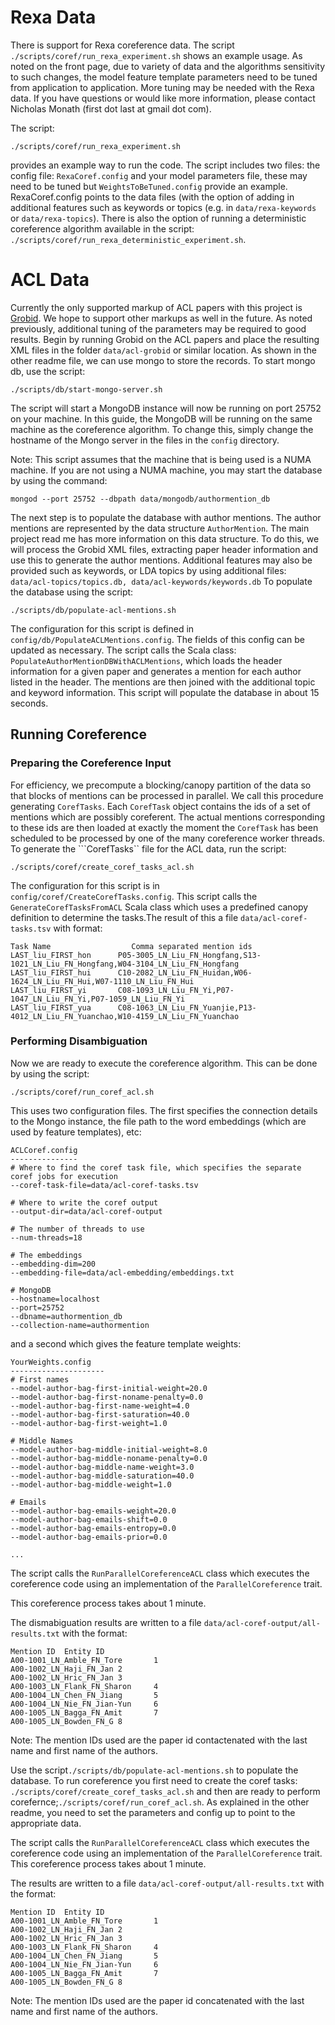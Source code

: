 # Rexa Data #

There is support for Rexa coreference data. The script ```./scripts/coref/run_rexa_experiment.sh``` shows an example usage. As noted on the front page, due to variety of data and the algorithms sensitivity to such changes, the model feature template parameters need to be tuned from application to application.  More tuning may be needed with the Rexa data. If you have questions or would like more information, please contact Nicholas Monath (first dot last at gmail dot com). 

The script:

```
./scripts/coref/run_rexa_experiment.sh
``` 

provides an example way to run the code. The script includes two files: the config file: ```RexaCoref.config``` and your model parameters file, these may need to be tuned but ```WeightsToBeTuned.config``` provide an example. RexaCoref.config points to the data files (with the option of adding in additional features such as keywords or topics (e.g. in ```data/rexa-keywords``` or ```data/rexa-topics```). There is also the option of running a deterministic coreference algorithm available in the script: ```./scripts/coref/run_rexa_deterministic_experiment.sh```.


# ACL Data #

Currently the only supported markup of ACL papers with this project is [Grobid](https://github.com/kermitt2/grobid). We hope to support other markups as well in the future. As noted previously, additional tuning of the parameters may be required to good results. Begin by running Grobid on the ACL papers and place the resulting XML files in the folder ```data/acl-grobid``` or similar location. As shown in the other readme file, we can use mongo to store the records. To start mongo db, use the script:  

```
./scripts/db/start-mongo-server.sh
```

The script will start a MongoDB instance will now be running on port 25752 on your machine. In this guide, the MongoDB will be running on the same machine as the coreference algorithm. To change this, simply change the hostname of the Mongo server in the files in the ```config``` directory. 

Note: This script assumes that the machine that is being used is a NUMA machine. If you are not using a NUMA machine, you may start the database by using the command: 

```
mongod --port 25752 --dbpath data/mongodb/authormention_db
```

The next step is to populate the database with author mentions. The author mentions are represented by the data structure ```AuthorMention```. The main project read me has more information on this data structure. To do this, we will process the Grobid XML files, extracting paper header information and use this to generate the author mentions. Additional features may also be provided such as keywords, or LDA topics by using additional files: ```data/acl-topics/topics.db, data/acl-keywords/keywords.db``` To populate the database using the script:

```
./scripts/db/populate-acl-mentions.sh
```

The configuration for this script is defined in ```config/db/PopulateACLMentions.config```. The fields of this config can be updated as necessary. The script calls the Scala class: ```PopulateAuthorMentionDBWithACLMentions```, which loads the header information for a given paper and generates a mention for each author listed in the header. The mentions are then joined with the additional topic and keyword information. This script will populate the database in about 15 seconds. 

## Running Coreference ##

### Preparing the Coreference Input ###

For efficiency, we precompute a blocking/canopy partition of the data so that blocks of mentions can be processed in parallel. We call this procedure generating ```CorefTasks```.  Each ```CorefTask``` object contains the ids of a set of mentions which are possibly coreferent. The actual mentions corresponding to these ids are then loaded at exactly the moment the ```CorefTask``` has been scheduled to be processed by one of the many coreference worker threads. To generate the ```CorefTasks`` file for the ACL data, run the script: 
  
```
./scripts/coref/create_coref_tasks_acl.sh 
```

The configuration for this script is in ```config/coref/CreateCorefTasks.config```. This script calls the ```GenerateCorefTasksFromACL``` Scala class which uses a predefined canopy definition to determine the tasks.The result of this a file ```data/acl-coref-tasks.tsv``` with format: 

```
Task Name                  Comma separated mention ids
LAST_liu_FIRST_hon      P05-3005_LN_Liu_FN_Hongfang,S13-1021_LN_Liu_FN_Hongfang,W04-3104_LN_Liu_FN_Hongfang
LAST_liu_FIRST_hui      C10-2082_LN_Liu_FN_Huidan,W06-1624_LN_Liu_FN_Hui,W07-1110_LN_Liu_FN_Hui
LAST_liu_FIRST_yi       C08-1093_LN_Liu_FN_Yi,P07-1047_LN_Liu_FN_Yi,P07-1059_LN_Liu_FN_Yi
LAST_liu_FIRST_yua      C08-1063_LN_Liu_FN_Yuanjie,P13-4012_LN_Liu_FN_Yuanchao,W10-4159_LN_Liu_FN_Yuanchao
```

### Performing Disambiguation ###

Now we are ready to execute the coreference algorithm. This can be done by using the script:
 
```
./scripts/coref/run_coref_acl.sh
```

This uses two configuration files. The first specifies the connection details to the Mongo instance, the file path to the word embeddings (which are used by feature templates), etc:

```
ACLCoref.config
---------------
# Where to find the coref task file, which specifies the separate coref jobs for execution
--coref-task-file=data/acl-coref-tasks.tsv

# Where to write the coref output
--output-dir=data/acl-coref-output

# The number of threads to use
--num-threads=18

# The embeddings
--embedding-dim=200
--embedding-file=data/acl-embedding/embeddings.txt

# MongoDB
--hostname=localhost
--port=25752
--dbname=authormention_db
--collection-name=authormention
```

and a second which gives the feature template weights:

```
YourWeights.config
---------------------
# First names
--model-author-bag-first-initial-weight=20.0
--model-author-bag-first-noname-penalty=0.0
--model-author-bag-first-name-weight=4.0
--model-author-bag-first-saturation=40.0
--model-author-bag-first-weight=1.0

# Middle Names
--model-author-bag-middle-initial-weight=8.0
--model-author-bag-middle-noname-penalty=0.0
--model-author-bag-middle-name-weight=3.0
--model-author-bag-middle-saturation=40.0
--model-author-bag-middle-weight=1.0

# Emails
--model-author-bag-emails-weight=20.0
--model-author-bag-emails-shift=0.0
--model-author-bag-emails-entropy=0.0
--model-author-bag-emails-prior=0.0

...
```

The script calls the ```RunParallelCoreferenceACL``` class which executes the coreference code using an implementation of the ```ParallelCoreference``` trait. 

This coreference process takes about 1 minute.

The dismabiguation results are written to a file ```data/acl-coref-output/all-results.txt``` with the format:

```
Mention ID  Entity ID
A00-1001_LN_Amble_FN_Tore       1
A00-1002_LN_Haji_FN_Jan 2
A00-1002_LN_Hric_FN_Jan 3
A00-1003_LN_Flank_FN_Sharon     4
A00-1004_LN_Chen_FN_Jiang       5
A00-1004_LN_Nie_FN_Jian-Yun     6
A00-1005_LN_Bagga_FN_Amit       7
A00-1005_LN_Bowden_FN_G 8
```

Note: The mention IDs used are the paper id contactenated with the last name and first name of the authors.

Use the script```./scripts/db/populate-acl-mentions.sh``` to populate the database. To run coreference you first need to create the coref tasks: ```./scripts/coref/create_coref_tasks_acl.sh``` and then are ready to perform corefernce;```./scripts/coref/run_coref_acl.sh```. As explained in the other readme, you need to set the parameters and config up to point to the appropriate data. 


The script calls the ```RunParallelCoreferenceACL``` class which executes the coreference code using an implementation of the ```ParallelCoreference``` trait. 
This coreference process takes about 1 minute.

The results are written to a file ```data/acl-coref-output/all-results.txt``` with the format:

```
Mention ID  Entity ID
A00-1001_LN_Amble_FN_Tore       1
A00-1002_LN_Haji_FN_Jan 2
A00-1002_LN_Hric_FN_Jan 3
A00-1003_LN_Flank_FN_Sharon     4
A00-1004_LN_Chen_FN_Jiang       5
A00-1004_LN_Nie_FN_Jian-Yun     6
A00-1005_LN_Bagga_FN_Amit       7
A00-1005_LN_Bowden_FN_G 8
```

Note: The mention IDs used are the paper id concatenated with the last name and first name of the authors.

 